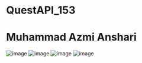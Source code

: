 ﻿# QuestAPI_153

# Muhammad Azmi Anshari

![image](https://github.com/user-attachments/assets/ed1244c0-0c92-4c7a-8562-7ce3077d1b31)
![image](https://github.com/user-attachments/assets/4ea6d0eb-0712-4f5d-856c-34f3304438bb)
![image](https://github.com/user-attachments/assets/ff239508-56a0-4e5b-9f23-0a01cba062c7)
![image](https://github.com/user-attachments/assets/ed203b08-f237-46d4-a0c0-750cbcdb2273)
